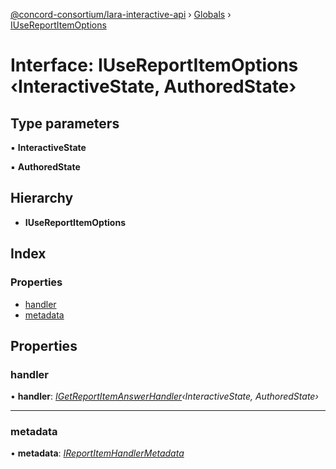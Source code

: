 [@concord-consortium/lara-interactive-api](../README.md) › [Globals](../globals.md) › [IUseReportItemOptions](iusereportitemoptions.md)

# Interface: IUseReportItemOptions ‹**InteractiveState, AuthoredState**›

## Type parameters

▪ **InteractiveState**

▪ **AuthoredState**

## Hierarchy

* **IUseReportItemOptions**

## Index

### Properties

* [handler](iusereportitemoptions.md#handler)
* [metadata](iusereportitemoptions.md#metadata)

## Properties

###  handler

• **handler**: *[IGetReportItemAnswerHandler](../globals.md#igetreportitemanswerhandler)‹InteractiveState, AuthoredState›*

___

###  metadata

• **metadata**: *[IReportItemHandlerMetadata](ireportitemhandlermetadata.md)*
